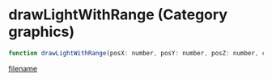 # drawLightWithRange (Category graphics)

```js
function drawLightWithRange(posX: number, posY: number, posZ: number, colorR: int, colorG: int, colorB: int, range: number, intensity: number): void
```

[filename](drawLightWithRange_m.md ':include')